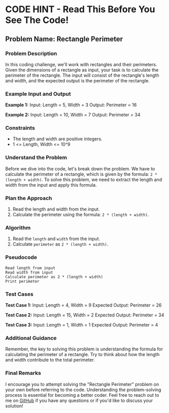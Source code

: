 # CODE HINT - Read This Before You See The Code!

## Problem Name: Rectangle Perimeter

### Problem Description
In this coding challenge, we'll work with rectangles and their perimeters. Given the dimensions of a rectangle as input, your task is to calculate the perimeter of the rectangle. The input will consist of the rectangle's length and width, and the expected output is the perimeter of the rectangle.

### Example Input and Output
**Example 1:**
Input: Length = 5, Width = 3
Output: Perimeter = 16

**Example 2:**
Input: Length = 10, Width = 7
Output: Perimeter = 34

### Constraints
- The length and width are positive integers.
- 1 <= Length, Width <= 10^9

### Understand the Problem
Before we dive into the code, let's break down the problem. We have to calculate the perimeter of a rectangle, which is given by the formula: `2 * (length + width)`. To solve this problem, we need to extract the length and width from the input and apply this formula.

### Plan the Approach
1. Read the length and width from the input.
2. Calculate the perimeter using the formula: `2 * (length + width)`.

### Algorithm
1. Read the `length` and `width` from the input.
2. Calculate `perimeter` as `2 * (length + width)`.

### Pseudocode
```
Read length from input
Read width from input
Calculate perimeter as 2 * (length + width)
Print perimeter
```

### Test Cases
**Test Case 1:**
Input: Length = 4, Width = 9
Expected Output: Perimeter = 26

**Test Case 2:**
Input: Length = 15, Width = 2
Expected Output: Perimeter = 34

**Test Case 3:**
Input: Length = 1, Width = 1
Expected Output: Perimeter = 4

### Additional Guidance
Remember, the key to solving this problem is understanding the formula for calculating the perimeter of a rectangle. Try to think about how the length and width contribute to the total perimeter.

### Final Remarks
I encourage you to attempt solving the "Rectangle Perimeter" problem on your own before referring to the code. Understanding the problem-solving process is essential for becoming a better coder. Feel free to reach out to me on [GitHub](https://github.com/SharifdotG) if you have any questions or if you'd like to discuss your solution!